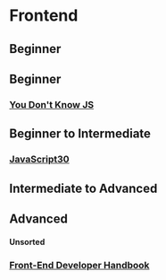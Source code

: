 # Frontend

## Beginner

## Beginner
### [You Don't Know JS](https://github.com/getify/You-Dont-Know-JS)

## Beginner to Intermediate
### [JavaScript30](https://javascript30.com/)

## Intermediate to Advanced

## Advanced

#### Unsorted
### [Front-End Developer Handbook](https://www.gitbook.com/book/frontendmasters/front-end-handbook-2017/details)

